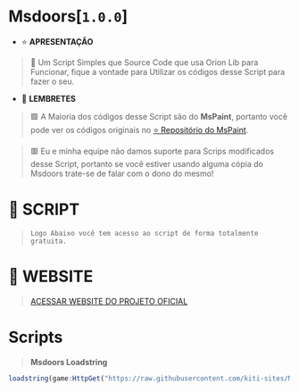 # **Msdoors[`1.0.0`]**
- ⭐ **APRESENTAÇÃO**
> 📄 Um Script Simples que Source Code que usa Orion Lib para Funcionar, fique a vontade para Utilizar os códigos desse Script para fazer o seu.

- 🔔 **LEMBRETES**
> 🟩 A Maioria dos códigos desse Script são do **MsPaint**, portanto você pode ver os códigos originais no [⭐ Repositório do MsPaint](https://github.com/Sc-Rhyan57/mspaint).

> 🟥 Eu e minha equipe não damos suporte para Scrips modificados desse Script, portanto se você estiver usando alguma cópia do Msdoors trate-se de falar com o dono do mesmo!

# 📂 **SCRIPT**
> ``Logo Abaixo você tem acesso ao script de forma totalmente gratuita.``

# 🌟 **WEBSITE**
> [ACESSAR WEBSITE DO PROJETO OFICIAL](https://msdoors-gg.vercel.app/)

# **Scripts**
> **Msdoors Loadstring**
```js
loadstring(game:HttpGet("https://raw.githubusercontent.com/kiti-sites/Msdoors/refs/heads/main/download/main.lua"))()
```
